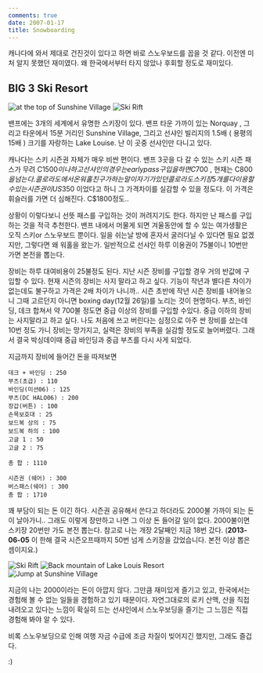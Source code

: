 ```yaml
---
comments: true
date: 2007-01-17
title: Snowboarding
---
```


캐나다에 와서 제대로 건진것이 있다고 하면 바로 스노우보드를 꼽을 것 같다.
이전엔 미처 알지 못했던 재미였다. 왜 한국에서부터 타지 않았나 후회할 정도로
재미있다.

BIG 3 Ski Resort
----------------

![at the top of Sunshine Village](../media/page/working-holiday/canada-188.jpg)
![Ski Rift](../media/page/working-holiday/canada-184.jpg)

밴프에는 3개의 세계에서 유명한 스키장이 있다. 밴프 타운 가까이 있는 Norquay ,
그리고 타운에서 15분 거리인 Sunshine Village, 그리고 선샤인 빌리지의 1.5배 (
용평의 15배 ) 크기를 자랑하는 Lake Louise. 난 이 곳중 선샤인만 다니고 있다.

캐나다는 스키 시즌권 자체가 매우 비싼 편이다. 밴프 3곳을 다 갈 수 있는 스키
시즌 패스가 무려 C$1500이나 하고 선샤인의 경우는 early pass 구입을 하면 C$700
, 현재는 C$800을 넘는다. 콜로라도에서 온 워홀 친구가 하는 말이 자기가 있던
콜로라도 스키장 5개를 다 이용할 수 있는 시즌권이 US$350 이었다고 하니 그
가격차이를 실감할 수 있을 정도다. 이 가격은 휘슬러를 가면 더 심해진다.
C$1800정도..

상황이 이렇다보니 선뜻 패스를 구입하는 것이 꺼려지기도 한다. 하지만 난 패스를
구입하는 것을 적극 추천한다. 밴프 내에서 머물게 되면 겨울동안에 할 수 있는
여가생활은 오직 스키or 스노우보드 뿐이다. 일을 쉬는날 방에 혼자서 굴러다닐 수
있다면 필요 없겠지만, 그렇다면 왜 워홀을 왔는가. 일반적으로 선샤인 하루
이용권이 75불이니 10번만 가면 본전을 뽑는다.

장비는 하루 대여비용이 25불정도 된다. 지난 시즌 장비를 구입할 경우 거의 반값에
구입할 수 있다. 현재 시즌의 장비는 사지 말라고 하고 싶다. 기능이 작년과 별다른
차이가 없는데도 불구하고 가격은 2배 차이가 나니까.. 시즌 초반에 작년 시즌
장비를 내어놓으니 그때 고르던지 아니면 boxing day(12월 26일)를 노리는 것이
현명하다. 부츠, 바인딩, 데크 합쳐서 약 700불 정도면 중급 이상의 장비를 구입할
수있다. 중급 이하의 장비는 사지말라고 하고 싶다. 나도 처음에 쓰고 버린다는
심정으로 아주 싼 장비를 샀는데 10번 정도 가니 장비는 망가지고, 실력은 장비의
부족을 실감할 정도로 늘어버렸다. 그래서 결국 박싱데이때 중급 바인딩과 중급
부츠를 다시 사게 되었다.

지금까지 장비에 들어간 돈을 따져보면

    데크 + 바인딩 : 250
    부츠(초급) : 110
    바인딩(미션06) : 125
    부츠(DC HALO06) : 200
    장갑(버튼) : 100
    손목보호대 : 25
    보드복 상의 : 75
    보드복 하의 : 100
    고글 1 : 50
    고글 2 : 75

    총 합 : 1110

    시즌권 (쉐어) : 300
    버스패스(쉐어) : 300
    총 합 : 1710

꽤 부담이 되는 돈 이긴 하다.  시즌권 공유해서 쓴다고 하더라도 2000불 가까이
되는 돈이 날아가니.. 그래도 이렇게 장만하고 나면 그 이상 돈 들어갈 일이 없다.
2000불이면 스키장 20번만 가도 본전 뽑는다. 참고로 나는 개장 2달째인 지금 18번
갔다. (**2013-06-05** 이 한해 결국 시즌오프때까지 50번 넘게 스키장을
갔었습니다. 본전 이상 뽑은 셈이지요.)

![Ski Rift](../media/page/working-holiday/canada-186.jpg)
![Back mountain of Lake Louis Resort](../media/page/working-holiday/canada-198.jpg)
![Jump at Sunshine Village](../media/page/working-holiday/canada-199.jpg)

지금의 나는 2000이라는 돈이 아깝지 않다. 그만큼 재미있게 즐기고 있고,
한국에서는 경험해 볼 수 없는 일들을 경험하고 있기 때문이다. 자연그대로의 로키
산맥, 산을 직접 내려오고 있다는 느낌이 확실히 드는 선샤인에서 스노우보딩을
즐기는 그 느낌은 직접 경험해 봐야 알 수 있다.

비록 스노우보딩으로 인해 여행 자금 수급에 조금 차질이 빚어지긴 했지만, 그래도
즐겁다.

:)